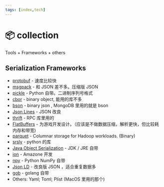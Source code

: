 ```yaml
---
tags: [index,tech]
---
```


# 📦 collection

Tools + Frameworks + others

## Serialization Frameworks

- [protobuf](https://github.com/protocolbuffers/protobuf) - 速度比较快
- [msgpack](https://msgpack.org/) - 和 JSON 差不多。压缩版 JSON
- [pickle](https://docs.python.org/3/library/pickle.html) - Python 自带。二进制序列号格式
- [cbor](https://cbor.io/) - binary object, 能用的库不多
- [bson](https://bsonspec.org/) - binary json , MongoDB 里用的就是 bson
- [Json Lines](https://jsonlines.org/) - JSON 改良
- [thrift](https://thrift.apache.org/) - RPC 库里用的
- [FlatBuffers](https://google.github.io/flatbuffers/) - 为游戏开发设计。（应该是不做数据压缩，解析更快，但比较耗内存和带宽)
- [parquet](https://parquet.apache.org/) - Columnar storage for Hadoop workloads. (Binary)
- [srsly](https://github.com/explosion/srsly) - python 的库
- [Java Object Serialization](https://docs.oracle.com/javase/8/docs/technotes/guides/serialization/index.html) - JDK / JRE 自带
- [ion](https://amzn.github.io/ion-docs/) - Amazone 开发
- [npy](https://numpy.org/devdocs/reference/generated/numpy.lib.format.html) - Python NumPy 自带
- [Json LD](https://json-ld.org/) - 改良版 JSON ，适合重复数据多
- [gob](https://pkg.go.dev/encoding/gob) - golang 自带
- Others: Yaml; Toml; Plist (MacOS 里用的那个)
